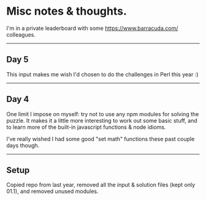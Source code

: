 # Misc notes & thoughts.

I'm in a private leaderboard with some https://www.barracuda.com/ colleagues.

---
## Day 5

This input makes me wish I'd chosen to do the challenges in Perl this year :)


---
## Day 4

One limit I impose on myself: try not to use any npm modules for solving the puzzle. It makes it a little more interesting to work out some basic stuff, and to learn more of the built-in javascript functions & node idioms.

I've really wished I had some good "set math" functions these past couple days though.


---
## Setup

Copied repo from last year, removed all the input & solution files (kept only 01.1), and removed unused modules.

